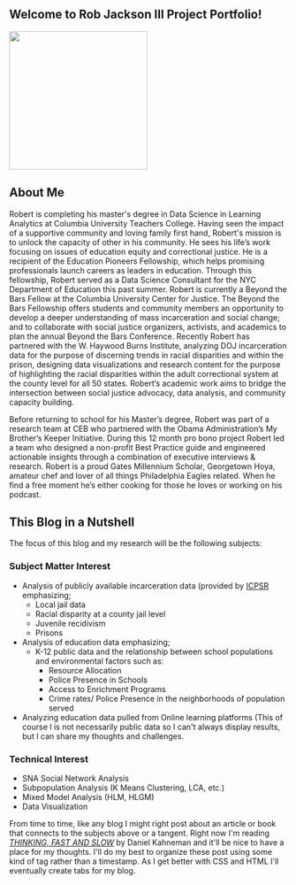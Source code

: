 ## Welcome to Rob Jackson III Project Portfolio!

<img src= "https://media.licdn.com/mpr/mpr/shrinknp_400_400/AAEAAQAAAAAAAAcQAAAAJDNhYmM0NTFkLTg3ODMtNDhhYi04ZDkzLTE5OTIyMjI0NzNjNA.jpg" width = "250">

## About Me
Robert is completing his master's degree in Data Science in Learning Analytics at Columbia University Teachers College.  Having seen the impact of a supportive community and loving family first hand, Robert's mission is to unlock the capacity of other in his community.  He sees his life’s work focusing on issues of education equity and correctional justice. He is a recipient of the Education Pioneers Fellowship, which helps promising professionals launch careers as leaders in education. Through this fellowship, Robert served as a Data Science Consultant for the NYC Department of Education this past summer.  Robert is currently a Beyond the Bars Fellow at the Columbia University Center for Justice.  The Beyond the Bars Fellowship offers students and community members an opportunity to develop a deeper understanding of mass incarceration and social change; and to collaborate with social justice organizers, activists, and academics to plan the annual Beyond the Bars Conference.  Recently Robert has partnered with the W. Haywood Burns Institute, analyzing DOJ incarceration data for the purpose of discerning trends in racial disparities and within the prison, designing data visualizations and research content for the purpose of highlighting the racial disparities within the adult correctional system at the county level for all 50 states.  Robert’s academic work aims to bridge the intersection between social justice advocacy, data analysis, and community capacity building. 

Before returning to school for his Master’s degree, Robert was part of a research team at CEB who partnered with the Obama Administration’s My Brother’s Keeper Initiative.  During this 12 month pro bono project Robert led a team who designed a non-profit Best Practice guide and engineered actionable insights through a combination of executive interviews & research.  Robert is a proud Gates Millennium Scholar, Georgetown Hoya, amateur chef and lover of all things Philadelphia Eagles related.  When he find a free moment he’s either cooking for those he loves or working on his podcast.  

## This Blog in a Nutshell 
The focus of this blog and my research will be the following subjects: 
### Subject Matter Interest
* Analysis of publicly available incarceration data (provided by [ICPSR](https://www.icpsr.umich.edu/icpsrweb/ICPSR/series/7) emphasizing;
  * Local jail data
  * Racial disparity at a county jail level
  * Juvenile recidivism 
  * Prisons
* Analysis of education data emphasizing;
  * K-12 public data and the relationship between school populations and environmental factors such as:
    * Resource Allocation
    * Police Presence in Schools
    * Access to Enrichment Programs
    * Crime rates/ Police Presence in the neighborhoods of population served
* Analyzing education data pulled from Online learning platforms (This of course I is not necessarily public data so I can't always display results, but I can share my thoughts and challenges.

### Technical Interest
* SNA Social Network Analysis
* Subpopulation Analysis (K Means Clustering, LCA, etc.)
* Mixed Model Analysis (HLM, HLGM)
* Data Visualization

From time to time, like any blog I might right post about an article or book that connects to the subjects above or a tangent.  Right now I'm reading [*THINKING, FAST AND SLOW*](http://www.nytimes.com/2011/11/27/books/review/thinking-fast-and-slow-by-daniel-kahneman-book-review.html) by Daniel Kahneman and it'll be nice to have a place for my thoughts.  I'll do my best to organize these post using some kind of tag rather than a timestamp.  As I get better with CSS and HTML I'll eventually create tabs for my blog.  




  
